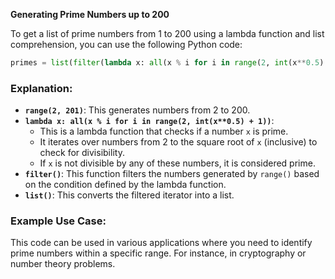 **Generating Prime Numbers up to 200**

To get a list of prime numbers from 1 to 200 using a lambda function and list comprehension, you can use the following Python code:

```python
primes = list(filter(lambda x: all(x % i for i in range(2, int(x**0.5) + 1)), range(2, 201)))
```

### Explanation:

- **`range(2, 201)`**: This generates numbers from 2 to 200.
- **`lambda x: all(x % i for i in range(2, int(x**0.5) + 1))`**:
  - This is a lambda function that checks if a number `x` is prime.
  - It iterates over numbers from 2 to the square root of `x` (inclusive) to check for divisibility.
  - If `x` is not divisible by any of these numbers, it is considered prime.
- **`filter()`**: This function filters the numbers generated by `range()` based on the condition defined by the lambda function.
- **`list()`**: This converts the filtered iterator into a list.

### Example Use Case:

This code can be used in various applications where you need to identify prime numbers within a specific range. For instance, in cryptography or number theory problems.